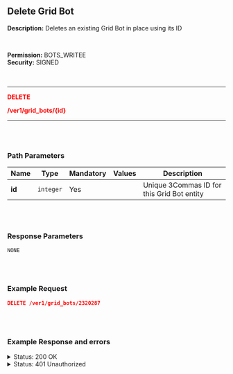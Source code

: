 ## Delete Grid Bot<br>

**Description:** Deletes an existing Grid Bot in place using its ID <br>

<br>

**Permission:** BOTS_WRITEE<br>
**Security:** SIGNED<br>
<br>
<br>

-------- 

<mark style="color:red;background-color:white"> **DELETE**

<mark style="color:red;background-color:white"> **/ver1/grid_bots/{id}**

-------- 

<br>
<br>

### Path Parameters<br>

| Name | Type |	Mandatory |	Values	| Description|
|------|------|-----------|-----------------|------------|
|**id**  | `integer` | Yes |	| Unique 3Commas ID for this Grid Bot entity |

<br>
<br>

### Response Parameters<br>

```
NONE
```
<br>
<br>

### Example Request<br>

```json
DELETE /ver1/grid_bots/2320287
```
<br>
<br>

### Example Response and errors<br>

<details>
<summary>Status: 200 OK</summary><br>
```
NONE
```
</details>

<details>
<summary>Status: 401 Unauthorized</summary><br>

```json
{
    "error": "signature_invalid",
    "error_description": "Provided signature is invalid"
}
```
</details>